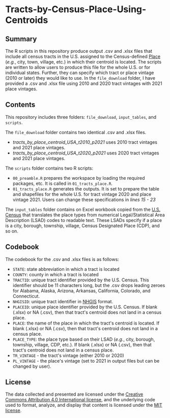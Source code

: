 #  Tracts-by-Census-Place-Using-Centroids

## Summary
The R scripts in this repository produce output .csv and .xlsx files that include all census tracts in the U.S. assigned to the Census-defined [Place](https://www2.census.gov/geo/pdfs/reference/GARM/Ch9GARM.pdf) (*e.g.*, city, town, village, etc.) in which their centroid is located. The scripts are written to allow users to produce this file for the whole U.S. or for individual states. Further, they can specify which tract or place vintage (2010 or later) they would like to use. In the `file_download` folder, I have provided a .csv and .xlsx file using 2010 and 2020 tract vintages with 2021 place vintages.

## Contents
This repository includes three folders: `file_download`, `input_tables`, and `scripts`.

The `file_download` folder contains two identical .csv and .xlsx files.
- *tracts_by_place_centroid_USA_t2010_p2021* uses 2010 tract vintages and 2021 place vintages.
- *tracts_by_place_centroid_USA_t2020_p2021* uses 2020 tract vintages and 2021 place vintages.

The `scripts` folder contains two R scripts:

- `00_preamble.R` prepares the workspace by loading the required packages, etc. It is called in `01_tracts_place.R`.
- `01_tracts_place.R` generates the outputs. It is set to prepare the table and shapefiles for the whole U.S. for tract vintage 2020 and place vintage 2021. Users can change these specifications in *lines 15 - 23*

The `input_tables` folder contains on Excel workbook copied from the [U.S. Census](https://www.census.gov/library/reference/code-lists/legal-status-codes.html) that translates the place types from numerical Legal/Statistical Area Description (LSAD) codes to readable text. These LSADs specify if a place is a city, borough, township, village, Census Designated Place (CDP), and so on.

## Codebook
The codebook for the .csv and .xlsx files is as follows:
- `STATE`: state abbreviation in which a tract is located
- `COUNTY`: county in which a tract is located
- `TRACTID`: unique tract identifier provided by the U.S. Census. This identifier should be 11 characters long, but the .csv drops leading zeroes for Alabama, Alaska, Arizona, Arkansas, California, Colorado, and Connecticut.
- `NHGISID`: unique tract identifier in [NHGIS](https://www.nhgis.org/) format.
- `PLACEID`: unique place identifier provided by the U.S. Census. If blank (.xlsx) or NA (.csv), then that tract's centroid does not land in a census place.
- `PLACE`: the name of the place in which the tract's centroid is located. If blank (.xlsx) or NA (.csv), then that tract's centroid does not land in a census place.
- `PLACE_TYPE`: the place type based on their LSAD (*e.g.*, city, borough, township, village, CDP, etc.). If blank (.xlsx) or NA (.csv), then that tract's centroid does not land in a census place.
- `TR_VINTAGE` - the tract's vintage (either 2010 or 2020)
- `PL_VINTAGE` - the place's vintage (set to 2021 in output files but can be changed by user).

## License
The data collected and presented are licensed under the [Creative Commons Attribution 4.0 International license](https://creativecommons.org/licenses/by/4.0/), and the underlying code used to format, analyze, and display that content is licensed under the [MIT license](http://opensource.org/licenses/mit-license.php).
